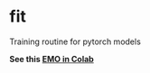 # fit
Training routine for pytorch models

**See this [EMO in Colab]([url](https://colab.research.google.com/drive/1KQFv0z3JUV1C3ctORTvsvpPA-GJ_Ubur?usp=sharing))**

